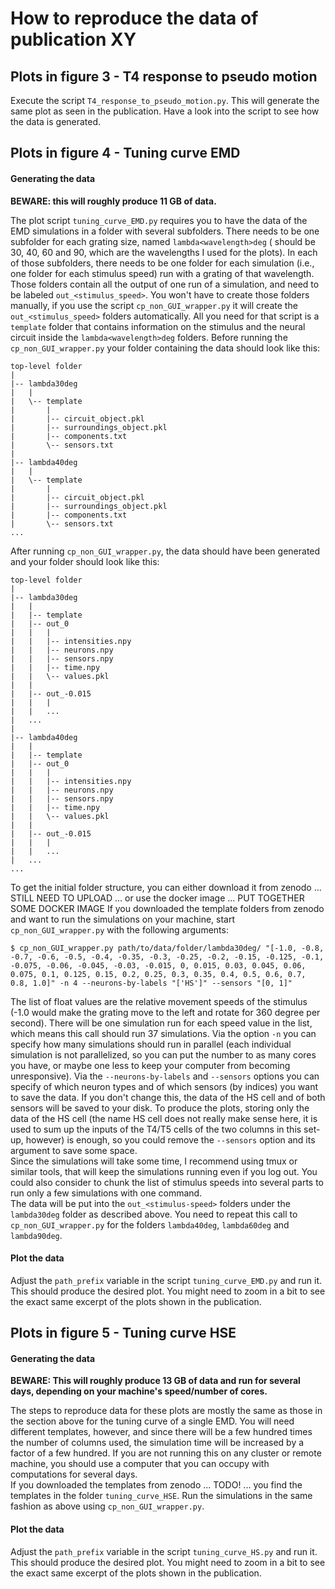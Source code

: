 # How to reproduce the data of publication XY

## Plots in **figure 3** - T4 response to pseudo motion

Execute the script `T4_response_to_pseudo_motion.py`. This will generate the same plot as seen in the publication. Have a look into the script to see how the data is generated.

## Plots in **figure 4** - Tuning curve EMD

#### Generating the data
**BEWARE: this will roughly produce 11 GB of data.**  
  
The plot script `tuning_curve_EMD.py` requires you to have the data of the EMD simulations in a folder with several subfolders.
There needs to be one subfolder for each grating size, named `lambda<wavelength>deg` (<wavelength> should be 30, 40, 60 and 90, which are the wavelengths I used for the plots).
In each of those subfolders, there needs to be one folder for each simulation (i.e., one folder for each stimulus speed) run with a grating of that wavelength. Those folders contain all the output of one run of a simulation, and need to be labeled `out_<stimulus_speed>`.
You won't have to create those folders manually, if you use the script `cp_non_GUI_wrapper.py` it will create the `out_<stimulus_speed>` folders automatically. All you need for that script is a `template` folder that contains information on the stimulus and the neural circuit inside the `lambda<wavelength>deg` folders.
Before running the `cp_non_GUI_wrapper.py` your folder containing the data should look like this:
```
top-level folder
|
|-- lambda30deg
|   |
|   \-- template
|       |
|   	|-- circuit_object.pkl
|   	|-- surroundings_object.pkl
|   	|-- components.txt
|   	\-- sensors.txt
|
|-- lambda40deg
|   |
|   \-- template
|       |
|   	|-- circuit_object.pkl
|   	|-- surroundings_object.pkl
|   	|-- components.txt
|   	\-- sensors.txt
...
```
After running `cp_non_GUI_wrapper.py`, the data should have been generated and your folder should
look like this:
```
top-level folder
|
|-- lambda30deg
|   |
|   |-- template
|   |-- out_0
|   |	|
|   |	|-- intensities.npy
|   |	|-- neurons.npy
|   |	|-- sensors.npy
|   |	|-- time.npy
|   |	\-- values.pkl
|   |
|   |-- out_-0.015
|   |	|
|   |	...
|   ...
|       
|-- lambda40deg
|   |
|   |-- template
|   |-- out_0
|   |	|
|   |	|-- intensities.npy
|   |	|-- neurons.npy
|   |	|-- sensors.npy
|   |	|-- time.npy
|   |	\-- values.pkl
|   |
|   |-- out_-0.015
|   |	|
|   |	...
|   ...
...
```
To get the initial folder structure, you can either download it from zenodo ... STILL NEED TO UPLOAD ... or use the docker image ... PUT TOGETHER SOME DOCKER IMAGE
If you downloaded the template folders from zenodo and want to run the simulations on your machine, start `cp_non_GUI_wrapper.py` with the following arguments:
```
$ cp_non_GUI_wrapper.py path/to/data/folder/lambda30deg/ "[-1.0, -0.8, -0.7, -0.6, -0.5, -0.4, -0.35, -0.3, -0.25, -0.2, -0.15, -0.125, -0.1, -0.075, -0.06, -0.045, -0.03, -0.015, 0, 0.015, 0.03, 0.045, 0.06, 0.075, 0.1, 0.125, 0.15, 0.2, 0.25, 0.3, 0.35, 0.4, 0.5, 0.6, 0.7, 0.8, 1.0]" -n 4 --neurons-by-labels "['HS']" --sensors "[0, 1]"
```
The list of float values are the relative movement speeds of the stimulus (-1.0 would make the grating move to the left and rotate for 360 degree per second). There will be one simulation run for each speed value in the list, which means this call should run 37 simulations. Via the option `-n` you can specify how many simulations should run in parallel (each individual simulation is not parallelized, so you can put the number to as many cores you have, or maybe one less to keep your computer from becoming unresponsive). Via the `--neurons-by-labels` and `--sensors` options you can specify of which neuron types and of which sensors (by indices) you want to save the data. If you don't change this, the data of the HS cell and of both sensors will be saved to your disk. To produce the plots, storing only the data of the HS cell (the name HS cell does not really make sense here, it is used to sum up the inputs of the T4/T5 cells of the two columns in this set-up, however) is enough, so you could remove the `--sensors` option and its argument to save some space.  
Since the simulations will take some time, I recommend using tmux or similar tools, that will keep the simulations running even if you log out. You could also consider to chunk the list of stimulus speeds into several parts to run only a few simulations with one command.  
The data will be put into the `out_<stimulus-speed>` folders under the `lambda30deg` folder as described above. You need to repeat this call to `cp_non_GUI_wrapper.py` for the folders `lambda40deg`, `lambda60deg` and `lambda90deg`.

#### Plot the data

Adjust the `path_prefix` variable in the script `tuning_curve_EMD.py` and run it. This should produce the desired plot. You might need to zoom in a bit to see the exact same excerpt of the plots shown in the publication.


## Plots in **figure 5** - Tuning curve HSE

#### Generating the data
**BEWARE: This will roughly produce 13 GB of data and run for several days, depending on your machine's speed/number of cores.**  
  
The steps to reproduce data for these plots are mostly the same as those in the section above for the tuning curve of a single EMD. You will need different templates, however, and since there will be a few hundred times the number of columns used, the simulation time will be increased by a factor of a few hundred. If you are not running this on any cluster or remote machine, you should use a computer that you can occupy with computations for several days.  
If you downloaded the templates from zenodo ... TODO! ... you find the templates in the folder `tuning_curve_HSE`. Run the simulations in the same fashion as above using `cp_non_GUI_wrapper.py`. 

#### Plot the data

Adjust the `path_prefix` variable in the script `tuning_curve_HS.py` and run it. This should produce the desired plot. You might need to zoom in a bit to see the exact same excerpt of the plots shown in the publication.